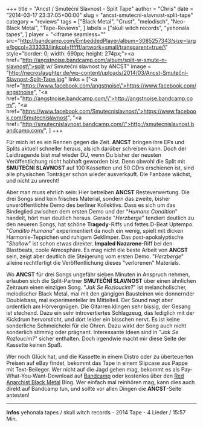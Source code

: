 +++
title = "Ancst / Smuteční Slavnost - Split Tape"
author = "Chris"
date = "2014-03-17 23:37:05+00:00"
slug = "ancst-smutecni-slavnost-split-tape"
category = "reviews"
tags = ["Black Metal", "Crust", "melodisch", "Neo-Black Metal", "Tape-Reviews", ]
labels = ["skull witch records", "yehonala tapes", ]
player = "<iframe seamless=\"\" src=\"http://bandcamp.com/EmbeddedPlayer/album=3085257343/size=large/bgcol=333333/linkcol=ffffff/artwork=small/transparent=true/\" style=\"border: 0; width: 690px; height: 274px;\"><a href=\"http://angstnoise.bandcamp.com/album/split-w-smute-n-slavnost\">split w/ Smuteční slavnost by ANCST</a></iframe>"
image = "http://necroslaughter.de/wp-content/uploads/2014/03/Ancst-Smuteční-Slavnost-Split-Tape.jpg"
links = ["<a href=\"https://www.facebook.com/angstnoise\">https://www.facebook.com/angstnoise</a>", "<a href=\"http://angstnoise.bandcamp.com/\">http://angstnoise.bandcamp.com/</a>", "<a href=\"https://www.facebook.com/Smutecnislavnost\">https://www.facebook.com/Smutecnislavnost</a>", "<a href=\"http://smutecnislavnost.bandcamp.com/\">http://smutecnislavnost.bandcamp.com/</a>", ]
+++

Für mich ist es ein Rennen gegen die Zeit. **ANCST** bringen ihre EPs und Splits aktuell schneller heraus, als ich darüber schreiben kann. Doch der Leidtragende bist mal wieder DU, wenn Du bisher der neusten Veröffentlichung nicht habhaft geworden bist. Denn obwohl die Split mit **SMUTEČNÍ SLAVNOST** auf 100 Kassetten und 50 CDrs erschienen ist, sind alle physischen Tonträger schon wieder ausverkauft. Die Fanbase wächst, und nicht zu unrecht!

Aber man muss ehrlich sein: Hier betreiben **ANCST** Resteverwertung. Die drei Songs sind kein frisches Material, sondern das zweite, bisher unveröffentlichte Demo des berliner Kollektivs. Dass es sich um das Bindeglied zwischen dem ersten Demo und der "_Humane Condition_" handelt, hört man deutlich heraus. Gerade "_Herzberge_" tendiert deutlich zu den neueren Songs, hat schöne **Tragedy**-Riffs und fettes D-Beat Uptempo. "_Conditio Humana_" experimentiert da noch ein wenig, spielt mit dicken Harmonie-Teppichen und ruhigem Geklimper. Das post-apokalyptische "_Shallow_" ist schon etwas direkter. **Impaled Nazarene**-Riff bei den Blastbeats, coole Atmosphäre. Es mag nicht die beste Arbeit von **ANCST** sein, zeigt aber deutlich die Steigerung vom ersten Demo. "_Herzberge_" alleine rechtfertigt die Veröffentlichung dieses "verlorenen" Materials.

Wo **ANCST** für drei Songs ungefähr sieben Minuten in Anspruch nehmen, erlauben sich die Split-Partner **SMUTEČNÍ SLAVNOST** über einen ähnlichen Zeitraum einen einzigen Song. "_Jak Se Rozloucim?_" ist melancholischer, melodischer Black Metal, mal mit den gängigen Bausteinen wie donnernder Doublebass, mal experimenteller im Mittelteil. Der Sound nagt aber ordentlich am Hörvergnügen. Die Gitarren klingen sehr bissig, der Gesang ist stechend. Dazu ein sehr introvertiertes Schlagzeug, das lediglich mit der Kickdrum hervorsticht, und dort leider ein bisschen nervt. Es ist keine sonderliche Schmeichelei für die Ohren. Dazu wirkt der Song auch nicht sonderlich stimmig oder prägnant. Interessante Ideen sind in "_Jak Se Rozloucim?_" sicher enthalten. Doch irgendwie macht mir diese Seite der Kassette keinen Spaß.

Wer noch Glück hat, und die Kassette in einem Distro oder zu überteuerten Preisen auf eBay findet, bekommt das Tape in einem Slipcase aus Pappe mit Text-Beileger. Wer nicht auf die Jagd gehen mag, bekommt es als Pay-What-You-Want-Download auf <a href="http://angstnoise.bandcamp.com/">Bandcamp</a> oder kostenlos über den <a href="http://r-a-b-m.blogspot.de/2014/03/ancst-smutecni-slavnost-split-2014.html">Red Anarchist Black Metal</a> Blog. Wer einfach mal reinhören mag, kann dies auch direkt auf Bandcamp tun, und sollte vor allen Dingen die **ANCST**-Seite antesten!





---
**Infos**
yehonala tapes / skull witch records - 2014
Tape - 4 Lieder / 15:57 Min.
